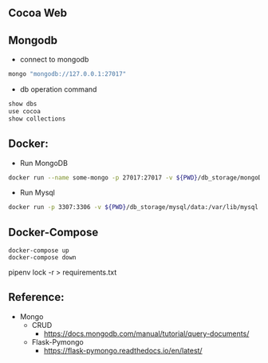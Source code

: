 ## Cocoa Web


## Mongodb
* connect to mongodb
```sh
mongo "mongodb://127.0.0.1:27017"
```
* db operation command
```sh
show dbs
use cocoa
show collections
```
## Docker:
* Run MongoDB
```sh
docker run --name some-mongo -p 27017:27017 -v ${PWD}/db_storage/mongoDB/data:/data/db -d mongo
```
* Run Mysql
```sh
docker run -p 3307:3306 -v ${PWD}/db_storage/mysql/data:/var/lib/mysql --name some-mysql -e MYSQL_ROOT_PASSWORD=my-secret-pw -d init-mysql
```

## Docker-Compose
```
docker-compose up
docker-compose down
```

pipenv lock -r > requirements.txt

## Reference:
* Mongo
  * CRUD
    * https://docs.mongodb.com/manual/tutorial/query-documents/
  * Flask-Pymongo
    * https://flask-pymongo.readthedocs.io/en/latest/